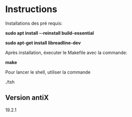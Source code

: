 # Instructions

Installations des pré requis:

**sudo apt install --reinstall build-essential**

**sudo apt-get install libreadline-dev**

Après installation, éxecuter le Makefile avec la commande:

**make**

Pour lancer le shell, utiliser la commande

./tsh

## Version antiX

19.2.1

